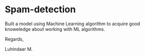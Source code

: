 # Spam-detection

Built a model using Machine Learning algorithm to acquire good knoweledge about working with ML algorithms.

Regards,

Luhindaar M.
